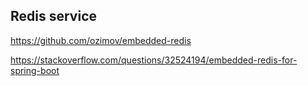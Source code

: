 ## Redis service 


https://github.com/ozimov/embedded-redis

https://stackoverflow.com/questions/32524194/embedded-redis-for-spring-boot
